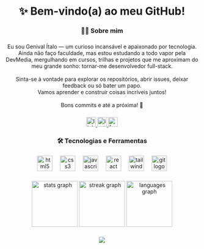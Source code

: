 <h1 align="center">✨ Bem-vindo(a) ao meu GitHub!</h1>

###

<h3 align="center">👩‍💻  Sobre mim</h3>

###

<p align="center">Eu sou Genival Ítalo — um curioso incansável e apaixonado por tecnologia.  <br>Ainda não faço faculdade, mas estou estudando a todo vapor pela DevMedia, mergulhando em cursos, trilhas e projetos que me aproximam do meu grande sonho: tornar-me desenvolvedor full-stack.<br><br>Sinta-se à vontade para explorar os repositórios, abrir issues, deixar feedback ou só bater um papo.  <br>Vamos aprender e construir coisas incríveis juntos!<br><br>Bons commits e até a próxima! 🚀</p>

###

<div align="center">
  <a href="https://www.linkedin.com/in/italobsilva/" target="_blank">
    <img src="https://img.shields.io/static/v1?message=LinkedIn&logo=linkedin&label=&color=0077B5&logoColor=white&labelColor=&style=for-the-badge" height="25" alt="linkedin logo"  />
  </a>
  <a href="https://www.instagram.com/italobsilva7/" target="_blank">
    <img src="https://img.shields.io/static/v1?message=Instagram&logo=instagram&label=&color=E4405F&logoColor=white&labelColor=&style=for-the-badge" height="25" alt="instagram logo"  />
  </a>
  <a href="https://www.facebook.com/profile.php?id=100085264896027" target="_blank">
    <img src="https://img.shields.io/static/v1?message=Facebook&logo=facebook&label=&color=1877F2&logoColor=white&labelColor=&style=for-the-badge" height="25" alt="facebook logo"  />
  </a>
</div>

###

<h3 align="center">🛠  Tecnologias e Ferramentas</h3>

###

<div align="center">
  <img src="https://cdn.jsdelivr.net/gh/devicons/devicon/icons/html5/html5-original.svg" height="40" alt="html5 logo"  />
  <img width="12" />
  <img src="https://cdn.jsdelivr.net/gh/devicons/devicon/icons/css3/css3-original.svg" height="40" alt="css3 logo"  />
  <img width="12" />
  <img src="https://cdn.jsdelivr.net/gh/devicons/devicon/icons/javascript/javascript-original.svg" height="40" alt="javascript logo"  />
  <img width="12" />
  <img src="https://cdn.simpleicons.org/react/61DAFB" height="40" alt="react logo"  />
  <img width="12" />
  <img src="https://cdn.simpleicons.org/tailwindcss/06B6D4" height="40" alt="tailwindcss logo"  />
  <img width="12" />
  <img src="https://cdn.jsdelivr.net/gh/devicons/devicon/icons/git/git-original.svg" height="40" alt="git logo"  />
</div>

###

<div align="center">
  <img src="https://github-readme-stats.vercel.app/api?username=genivalitalo&hide_title=false&hide_rank=false&show_icons=true&include_all_commits=true&count_private=true&disable_animations=false&theme=tokyonight&locale=en&hide_border=false&order=1" height="120" alt="stats graph"  />
  <img src="https://streak-stats.demolab.com?user=genivalitalo&locale=en&mode=daily&theme=tokyonight&hide_border=false&border_radius=5&order=3" height="120" alt="streak graph"  />
  <img src="https://github-readme-stats.vercel.app/api/top-langs?username=genivalitalo&locale=en&hide_title=false&layout=compact&card_width=320&langs_count=10&theme=tokyonight&hide_border=false&order=2&custom_title=Linguagens%20mais%20usadas" height="120" alt="languages graph"  />
</div>

###

<div align="center">
  <img src="https://profile-counter.glitch.me/genivalitalo/count.svg?"  />
</div>

###
